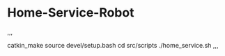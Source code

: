 # Home-Service-Robot



,,,

catkin_make
source devel/setup.bash
cd src/scripts
./home_service.sh
,,,
